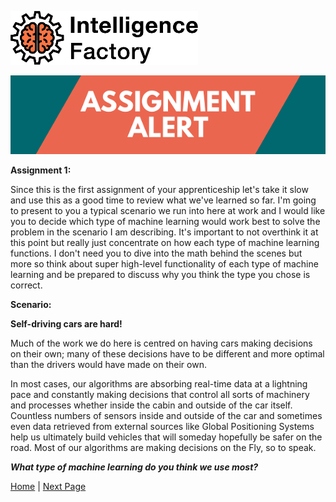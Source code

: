 <!----- Conversion time: 0.681 seconds.


Using this Markdown file:

1. Cut and paste this output into your source file.
2. See the notes and action items below regarding this conversion run.
3. Check the rendered output (headings, lists, code blocks, tables) for proper
   formatting and use a linkchecker before you publish this page.

Conversion notes:

* Docs to Markdown version 1.0β17
* Tue Aug 27 2019 15:39:40 GMT-0700 (PDT)
* Source doc: https://docs.google.com/open?id=1i-EsNOdY1eFx5lveG_N8j4WhGXphkBqMAk07LcHMj0w
* This is a partial selection. Check to make sure intra-doc links work.
* This document has images: check for >>>>>  gd2md-html alert:  inline image link in generated source and store images to your server.
----->




![alt_text](images/TIF1000.png "image_tooltip")

<p align="center"><img src="images/assign.png"></p>

**Assignment 1:**

Since this is the first assignment of your apprenticeship let's take it slow and use this as a good time to review what we've learned so far.  I'm going to present to you a typical scenario we run into here at work and I would like you to decide which type of machine learning would work best to solve the problem in the scenario I am describing. It's important to not overthink it at this point but really just concentrate on how each type of machine learning functions.  I don't need you to dive into the math behind the scenes but more so think about super high-level functionality of each type of machine learning and be prepared to discuss why you think the type you chose is correct.

**Scenario:**

**Self-driving cars are hard!**

Much of the work we do here is centred on having cars making decisions on their own;  many of these decisions have to be different and more optimal than the drivers would have made on their own.  

In most cases, our algorithms are absorbing real-time data at a lightning pace and constantly making decisions that control all sorts of machinery and processes whether inside the cabin and outside of the car itself. Countless numbers of sensors inside and outside of the car and sometimes even data retrieved from external sources like Global Positioning Systems help us ultimately build vehicles that will someday hopefully be safer on the road. Most of our algorithms are making decisions on the Fly, so to speak. 

**_What type of machine learning do you think we use most?_**

[Home](tif100.md) | [Next Page](page6.md)

<!-- Docs to Markdown version 1.0β17 -->
